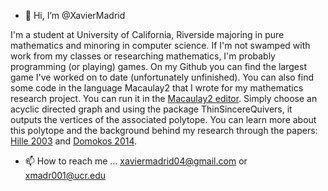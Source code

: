 - 👋 Hi, I’m @XavierMadrid

I'm a student at University of California, Riverside majoring in pure mathematics and minoring in computer science. If I'm not swamped with work from my classes or researching mathematics, I'm probably programming (or playing) games. On my Github you can find the largest game I've worked on to date (unfortunately unfinished). You can also find some code in the language Macaulay2 that I wrote for my mathematics research project. You can run it in the [Macaulay2 editor](https://www.unimelb-macaulay2.cloud.edu.au/#editor). Simply choose an acyclic directed graph and using the package ThinSincereQuivers, it outputs the vertices of the associated polytope. You can learn more about this polytope and the background behind my research through the papers: [Hille 2003](https://www.sciencedirect.com/science/article/pii/S0024379502004068) and [Domokos 2014](https://doi.org/10.48550/arXiv.1402.5096).

- 📫 How to reach me ... xaviermadrid04@gmail.com or xmadr001@ucr.edu

<!---
XavierMadrid/XavierMadrid is a ✨ special ✨ repository because its `README.md` (this file) appears on your GitHub profile.
You can click the Preview link to take a look at your changes.
--->
